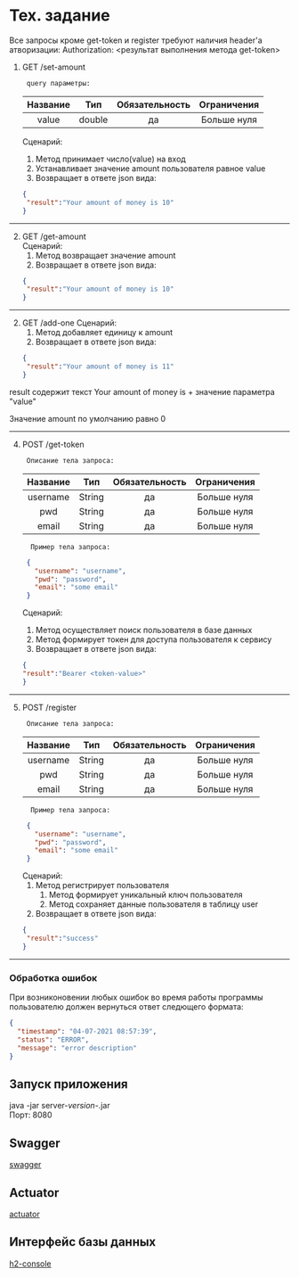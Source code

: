 # Тех. задание

Все запросы кроме get-token и register требуют наличия header'a атворизации:
Authorization: <результат выполнения метода get-token>

1. GET /set-amount  
   ```
    query параметры:
   ```
   | Название      | Тип       | Обязательность       | Ограничения                  |
   | :-----------: |:---------:|:--------------------:|:----------------------------:|
   | value         | double    | да                   | Больше нуля                  |
   
   Сценарий:  
   1. Метод принимает число(value) на вход  
   2. Устанавливает значение amount пользователя равное value    
   3. Возвращает в ответе json вида:  
   ```json
   {  
    "result":"Your amount of money is 10"  
   }  
   ```  
---
2. GET /get-amount   
Сценарий:
   1. Метод возвращает значение amount
   2. Возвращает в ответе json вида:
   ```json
   {
    "result":"Your amount of money is 10"
   }
   ```

---
2. GET /add-one
Сценарий:
   1. Метод добавляет единицу к amount
   2. Возвращает в ответе json вида:
   ```json
   {
    "result":"Your amount of money is 11"
   }
   ```

result содержит текст Your amount of money is + значение параметра "value"

Значение amount по умолчанию равно 0

---
4. POST /get-token
   ```
    Описание тела запроса:
   ```
   | Название      | Тип       | Обязательность       | Ограничения                  |
   | :-----------: |:---------:|:--------------------:|:----------------------------:|
   | username      | String    | да                   | Больше нуля                  |
   | pwd           | String    | да                   | Больше нуля                  |
   | email         | String    | да                   | Больше нуля                  |
   ```
     Пример тела запроса:
   ```
   ```json
    {
      "username": "username",
      "pwd": "password",
      "email": "some email"
    }
   ```

   Сценарий:
   1. Метод осуществляет поиск пользователя в базе данных
   2. Метод формирует токен для доступа пользователя к сервису
   3. Возвращает в ответе json вида:
   ```json
   {
   "result":"Bearer <token-value>"
   }
   ```

---

5. POST /register
   ```
    Описание тела запроса:
   ```
   | Название      | Тип       | Обязательность       | Ограничения                  |
      | :-----------: |:---------:|:--------------------:|:----------------------------:|
   | username      | String    | да                   | Больше нуля                  |
   | pwd           | String    | да                   | Больше нуля                  |
   | email         | String    | да                   | Больше нуля                  |
   ```
     Пример тела запроса:
   ```
   ```json
    {
      "username": "username",
      "pwd": "password",
      "email": "some email"
    }
   ```
   Сценарий:
   1. Метод регистрирует пользователя
      1. Метод формирует уникальный ключ пользователя
      2. Метод сохраняет данные пользователя в таблицу user
   2. Возвращает в ответе json вида:
   ```json
   {
    "result":"success"
   }
   ```
---
### Обработка ошибок  
   При возниконовении любых ошибок во время работы программы пользователю должен вернуться ответ следющего формата:  
   ```json
   {
     "timestamp": "04-07-2021 08:57:39",
     "status": "ERROR",
     "message": "error description"
   }
   ```

## Запуск приложения
java -jar server-*version*-.jar  
Порт: 8080

## Swagger

[swagger](http://localhost:8080/swagger-ui/index.html?configUrl=/v3/api-docs/swagger-config)

## Actuator

[actuator](http://localhost:8080/actuator)

## Интерфейс базы данных

[h2-console](http://localhost:8080/h2-console)